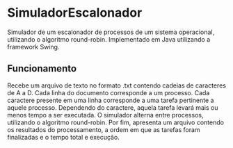 # SimuladorEscalonador
Simulador de um escalonador de processos de um sistema operacional, utilizando o algoritmo round-robin. Implementado em Java utilizando a framework Swing.
## Funcionamento
Recebe um arquivo de texto no formato .txt contendo cadeias de caracteres de A a D. Cada linha do documento corresponde a um processo. Cada caractere presente em uma linha corresponde a uma tarefa pertinente a aquele processo. Dependendo do caractere, aquela tarefa levará mais ou menos tempo a ser executada. O simulador alterna entre processos, utilizando o algoritmo round-robin. Por fim, apresenta um arquivo contendo os resultados do processamento, a ordem em que as tarefas foram finalizadas e o tempo total e execução.
